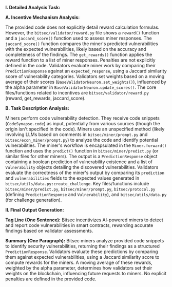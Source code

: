 **I. Detailed Analysis Task:**

**A. Incentive Mechanism Analysis:**

The provided code does not explicitly detail reward calculation formulas.  However, the `bitsec/validator/reward.py` file shows a `reward()` function and a `jaccard_score()` function used to assess miner responses. The `jaccard_score()` function compares the miner's predicted vulnerabilities with the expected vulnerabilities, likely based on the accuracy and completeness of the findings. The `get_rewards()` function applies the reward function to a list of miner responses.  Penalties are not explicitly defined in the code. Validators evaluate miner work by comparing their `PredictionResponse` against an `expected_response`, using a Jaccard similarity score of vulnerability categories.  Validators set weights based on a moving average of their scores (`BaseValidatorNeuron.set_weights()`), influenced by the alpha parameter in `BaseValidatorNeuron.update_scores()`. The core files/functions related to incentives are `bitsec/validator/reward.py` (reward, get_rewards, jaccard_score).


**B. Task Description Analysis:**

Miners perform code vulnerability detection. They receive code snippets (`CodeSynapse.code`) as input, potentially from various sources (though the origin isn't specified in the code). Miners use an unspecified method (likely involving LLMs based on comments in `bitsec/miner/prompt.py` and `bitsec/econ_miner/prompt.py`) to analyze the code and identify potential vulnerabilities.  The miner's workflow is encapsulated in the `Miner.forward()` function and uses the `predict()` function in `bitsec/miner/predict.py` (or similar files for other miners). The output is a `PredictionResponse` object containing a boolean prediction of vulnerability existence and a list of `Vulnerability` objects detailing the discovered vulnerabilities.  Validators evaluate the correctness of the miner's output by comparing its `prediction` and `vulnerabilities` fields to the expected values generated in `bitsec/utils/data.py:create_challenge`. Key files/functions include `bitsec/miner/predict.py`, `bitsec/miner/prompt.py`, `bitsec/protocol.py` (defining `PredictionResponse` and `Vulnerability`), and `bitsec/utils/data.py` (for challenge generation).


**II. Final Output Generation:**

**Tag Line (One Sentence):** Bitsec incentivizes AI-powered miners to detect and report code vulnerabilities in smart contracts, rewarding accurate findings based on validator assessments.

**Summary (One Paragraph):** Bitsec miners analyze provided code snippets to identify security vulnerabilities, returning their findings as a structured `PredictionResponse`. Validators evaluate these predictions by comparing them against expected vulnerabilities, using a Jaccard similarity score to compute rewards for the miners. A moving average of these rewards, weighted by the alpha parameter, determines how validators set their weights on the blockchain, influencing future requests to miners.  No explicit penalties are defined in the provided code.

